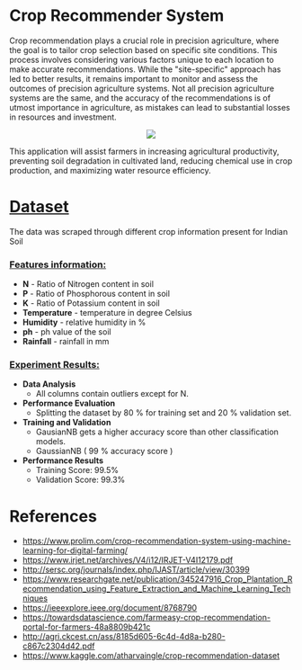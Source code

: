 # Crop Recommender System

Crop recommendation plays a crucial role in precision agriculture, where the goal is to tailor crop selection based on specific site conditions. This process involves considering various factors unique to each location to make accurate recommendations. While the "site-specific" approach has led to better results, it remains important to monitor and assess the outcomes of precision agriculture systems. Not all precision agriculture systems are the same, and the accuracy of the recommendations is of utmost importance in agriculture, as mistakes can lead to substantial losses in resources and investment.

<p align="center">
<img src="https://static.businessworld.in/article/article_extra_large_image/1595413246_xTzoBr_Agritech_FINAL.jpg" />
</p>

This application will assist farmers in increasing agricultural productivity, preventing soil degradation in cultivated land, reducing chemical use in crop production, and maximizing water resource efficiency.

# [Dataset]()
The data was scraped through different crop information present for Indian Soil

### [Features information:]()

* **N** - Ratio of Nitrogen content in soil
* **P** - Ratio of Phosphorous content in soil
* **K** - Ratio of Potassium content in soil
* **Temperature** -  temperature in degree Celsius
* **Humidity** - relative humidity in %
* **ph** - ph value of the soil
* **Rainfall** - rainfall in mm 

### [Experiment Results:]()
* **Data Analysis**
    * All columns contain outliers except for N.
 * **Performance Evaluation**
    * Splitting the dataset by 80 % for training set and 20 % validation set.
 * **Training and Validation**
    * GausianNB gets a higher accuracy score than other classification models.
    * GaussianNB ( 99 % accuracy score )
 * **Performance Results**
    * Training Score: 99.5%
    * Validation Score: 99.3%

# References
* https://www.prolim.com/crop-recommendation-system-using-machine-learning-for-digital-farming/
* https://www.irjet.net/archives/V4/i12/IRJET-V4I12179.pdf
* http://sersc.org/journals/index.php/IJAST/article/view/30399
* https://www.researchgate.net/publication/345247916_Crop_Plantation_Recommendation_using_Feature_Extraction_and_Machine_Learning_Techniques
* https://ieeexplore.ieee.org/document/8768790
* https://towardsdatascience.com/farmeasy-crop-recommendation-portal-for-farmers-48a8809b421c
* http://agri.ckcest.cn/ass/8185d605-6c4d-4d8a-b280-c867c2304d42.pdf
* https://www.kaggle.com/atharvaingle/crop-recommendation-dataset
